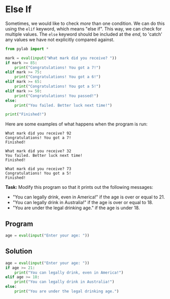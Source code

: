 # Else If

Sometimes, we would like to check *more* than one condition. We can do this using the `elif` keyword, which means "else if". This way, we can check for multiple values. The `else` keyword should be included at the *end*, to 'catch' any values we have not explicitly compared against.

```python
from pylab import *

mark = eval(input("What mark did you receive? "))
if mark >= 85:
    print("Congratulations! You got a 7!")
elif mark >= 75:
    print("Congratulations! You got a 6!")
elif mark >= 65:
    print("Congratulations! You got a 5!")
elif mark >= 50:
    print("Congratulations! You passed!")
else:
    print("You failed. Better luck next time!")

print("Finished!")
```

Here are some examples of what happens when the program is run:
```
What mark did you receive? 92
Congratulations! You got a 7!
Finished!

What mark did you receive? 32
You failed. Better luck next time!
Finished!

What mark did you receive? 73
Congratulations! You got a 5!
Finished!

```

**Task:** Modify this program so that it prints out the following messages:
* "You can legally drink, even in America!" if the age is over or equal to 21.
* "You can legally drink in Australia!" if the age is over or equal to 18.
* "You are under the legal drinking age." if the age is under 18.

## Program
```python
age = eval(input("Enter your age: "))

```

## Solution
```python
age = eval(input("Enter your age: "))
if age >= 21:
    print("You can legally drink, even in America!")
elif age >= 18:
    print("You can legally drink in Australia!")
else:
    print("You are under the legal drinking age.")

```
